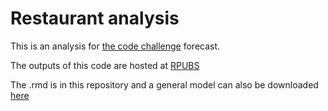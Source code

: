 # Restaurant analysis

This is an  analysis for  [the code challenge](http://https://github.com/TOTVS/MDMStatic/tree/master/code-challenge) forecast.


The outputs of this code are hosted at [RPUBS](http://rpubs.com/oristides/totvs)

The .rmd is in this repository and a general model can also be downloaded [here](https://github.com/oristides/restaurantchallengue/blob/master/model.salesRF.RData?raw=true)
